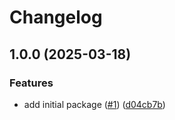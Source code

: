 # Changelog

## 1.0.0 (2025-03-18)


### Features

* add initial package ([#1](https://github.com/CloudNationHQ/az-cn-go-markparsr/issues/1)) ([d04cb7b](https://github.com/CloudNationHQ/az-cn-go-markparsr/commit/d04cb7bd91d4231c2f4843e3cd20dbef9611ae04))
